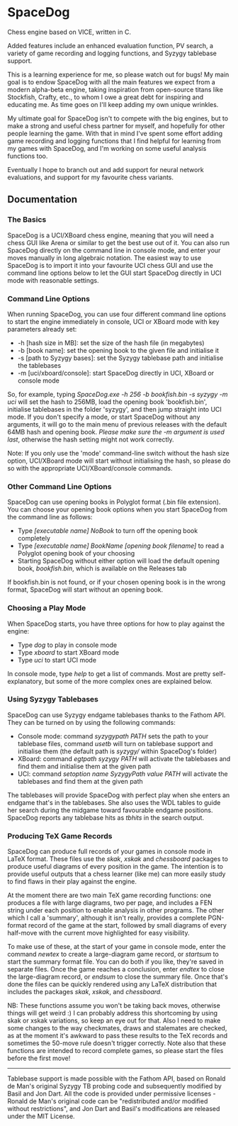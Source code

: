 # SpaceDog
Chess engine based on VICE, written in C.

Added features include an enhanced evaluation function, PV search, a variety of game recording and logging functions, and Syzygy tablebase support.

This is a learning experience for me, so please watch out for bugs!  My main goal is to endow SpaceDog with all the main features we expect from a modern alpha-beta engine, taking inspiration from open-source titans like Stockfish, Crafty, etc., to whom I owe a great debt for inspiring and educating me.  As time goes on I'll keep adding my own unique wrinkles.  

My ultimate goal for SpaceDog isn't to compete with the big engines, but to make a strong and useful chess partner for myself, and hopefully for other people learning the game.  With that in mind I've spent some effort adding game recording and logging functions that I find helpful for learning from my games with SpaceDog, and I'm working on some useful analysis functions too. 

Eventually I hope to branch out and add support for neural network evaluations, and support for my favourite chess variants.

## Documentation
### The Basics
SpaceDog is a UCI/XBoard chess engine, meaning that you will need a chess GUI like Arena or similar to get the best use out of it.  You can also run SpaceDog directly on the command line in console mode, and enter your moves manually in long algebraic notation.
The easiest way to use SpaceDog is to import it into your favourite UCI chess GUI and use the command line options below to let the GUI start SpaceDog directly in UCI mode with reasonable settings.
### Command Line Options
When running SpaceDog, you can use four different command line options to start the engine immediately in console, UCI or XBoard mode with key parameters already set:

* -h [hash size in MB]: set the size of the hash file (in megabytes)
* -b [book name]: set the opening book to the given file and initialise it
* -s [path to Syzygy bases]: set the Syzygy tablebase path and initialise the tablebases
* -m [uci/xboard/console]: start SpaceDog directly in UCI, XBoard or console mode

So, for example, typing _SpaceDog.exe -h 256 -b bookfish.bin -s syzygy -m uci_ will set the hash to 256MB, load the opening book 'bookfish.bin', initialise tablebases in the folder 'syzygy', and then jump straight into UCI mode. If you don't specify a mode, or start SpaceDog without any arguments, it will go to the main menu of previous releases with the default 64MB hash and opening book.  _Please make sure the -m argument is used last_, otherwise the hash setting might not work correctly.

Note: If you only use the 'mode' command-line switch without the hash size option, UCI/XBoard mode will start without initialising the hash, so please do so with the appropriate UCI/XBoard/console commands.
### Other Command Line Options
SpaceDog can use opening books in Polyglot format (.bin file extension).  You can choose your opening book options when you start SpaceDog from the command line as follows:
* Type _[executable name] NoBook_ to turn off the opening book completely
* Type _[executable name] BookName [opening book filename]_ to read a Polyglot opening book of your choosing
* Starting SpaceDog without either option will load the default opening book, _bookfish.bin_, which is available on the Releases tab 
  
If bookfish.bin is not found, or if your chosen opening book is in the wrong format, SpaceDog will start without an opening book.

### Choosing a Play Mode
When SpaceDog starts, you have three options for how to play against the engine:
* Type _dog_ to play in console mode
* Type _xboard_ to start XBoard mode
* Type _uci_ to start UCI mode

In console mode, type _help_ to get a list of commands.  Most are pretty self-explanatory, but some of the more complex ones are explained below.

### Using Syzygy Tablebases
SpaceDog can use Syzygy endgame tablebases thanks to the Fathom API.  They can be turned on by using the following commands:

* Console mode: command _syzygypath PATH_ sets the path to your tablebase files, command _usetb_ will turn on tablebase support and initialise them (the default path is _syzygy/_ within SpaceDog's folder)
* XBoard: command _egtpath syzygy PATH_ will activate the tablebases and find them and initialise them at the given path
* UCI: command _setoption name SyzygyPath value PATH_ will activate the tablebases and find them at the given path

The tablebases will provide SpaceDog with perfect play when she enters an endgame that's in the tablebases.  She also uses the WDL tables to guide her search during the midgame toward favourable endgame positions.  SpaceDog reports any tablebase hits as _tbhits_ in the search output.

### Producing TeX Game Records
SpaceDog can produce full records of your games in console mode in LaTeX format.  These files use the _skak_, _xskak_ and _chessboard_ packages to produce useful diagrams of every position in the game.  The intention is to provide useful outputs that a chess learner (like me) can more easily study to find flaws in their play against the engine.  

At the moment there are two main TeX game recording functions: one produces a file with large diagrams, two per page, and includes a FEN string under each position to enable analysis in other programs. The other which I call a 'summary', although it isn't really, provides a complete PGN-format record of the game at the start, followed by small diagrams of every half-move with the current move highlighted for easy visibility.

To make use of these, at the start of your game in console mode, enter the command _newtex_ to create a large-diagram game record, or _startsum_ to start the summary format file. You can do both if you like, they're saved in separate files. Once the game reaches a conclusion, enter _endtex_ to close the large-diagram record, or _endsum_ to close the summary file. Once that's done the files can be quickly rendered using any LaTeX distribution that includes the packages _skak_, _xskak_, and _chessboard_.

NB: These functions assume you won't be taking back moves, otherwise things will get weird :) I can probably address this shortcoming by using skak or xskak variations, so keep an eye out for that. Also I need to make some changes to the way checkmates, draws and stalemates are checked, as at the moment it's awkward to pass these results to the TeX records and sometimes the 50-move rule doesn't trigger correctly.  Note also that these functions are intended to record complete games, so please start the files before the first move!



-------
Tablebase support is made possible with the Fathom API, based on Ronald de Man's original Syzygy TB probing code and subsequently modified by Basil and Jon Dart.  All the code is provided under permissive licenses - Ronald de Man's original code can be "redistributed and/or modified without restrictions", and Jon Dart and Basil's modifications are released under the MIT License.

